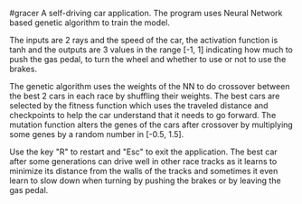#gracer
A self-driving car application. The program uses Neural Network based genetic algorithm to train the model. 

The inputs are 2 rays and the speed of the car, the activation function is tanh and the outputs are 3 values in the range [-1, 1] indicating how much to push the gas pedal, to turn the wheel and whether to use or not to use the brakes. 

The genetic algorithm uses the weights of the NN to do crossover between the best 2 cars in each race by shuffling their weights. The best cars are selected by the fitness function which uses the traveled distance and checkpoints to help the car understand that it needs to go forward. 
The mutation function alters the genes of the cars after crossover by multiplying some genes by a random number in [-0.5, 1.5].

Use the key "R" to restart and "Esc" to exit the application. The best car after some generations can drive well in other race tracks as it learns to minimize its distance from the walls of the tracks and sometimes it even learn to slow down when turning by pushing the brakes or by leaving the gas pedal.
